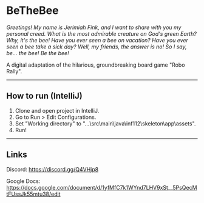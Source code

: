 # BeTheBee

*Greetings! My name is Jerimiah Fink, and I want to share with you my personal creed. What is the most admirable creature on God's green Earth? Why, it's the bee! Have you ever seen a bee on vacation? Have you ever seen a bee take a sick day? Well, my friends, the answer is no! So I say, be… the bee! Be the bee!*

A digital adaptation of the hilarious, groundbreaking board game "Robo Rally".

----
## How to run (IntelliJ)

1. Clone and open project in IntelliJ.
2. Go to Run > Edit Configurations.
3. Set "Working directory" to "...\src\main\java\inf112\skeleton\app\assets".
4. Run!

----

## Links


Discord:
https://discord.gg/Q4VHjp8

Google Docs:
https://docs.google.com/document/d/1yfMfC7k1WYnd7LHV9xSt__5PsQecMtFUssJk55mtu38/edit

